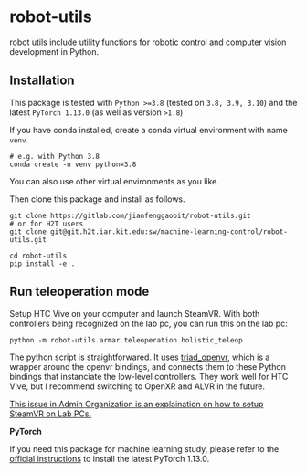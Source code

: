 # robot-utils
robot utils include utility functions for robotic control and computer vision development in Python.

## Installation
This package is tested with `Python >=3.8` (tested on `3.8, 3.9, 3.10`) and the latest `PyTorch 1.13.0` (as well as version `>1.8`)

If you have conda installed, create a conda virtual environment with name `venv`. 
```
# e.g. with Python 3.8
conda create -n venv python=3.8
```
You can also use other virtual environments as you like.

Then clone this package and install as follows.
```
git clone https://gitlab.com/jianfenggaobit/robot-utils.git
# or for H2T users
git clone git@git.h2t.iar.kit.edu:sw/machine-learning-control/robot-utils.git

cd robot-utils
pip install -e .
```

## Run teleoperation mode

Setup HTC Vive on your computer and launch SteamVR. With both controllers being recognized on the lab pc, you can run this on the lab pc:

```
python -m robot-utils.armar.teleoperation.holistic_teleop
```

The python script is straightforwared. It uses [triad_openvr](https://github.com/TriadSemi/triad_openvr), which is a wrapper around the openvr bindings, and connects them to these Python bindings that instanciate the low-level controllers. They work well for HTC Vive, but I recommend switching to OpenXR and ALVR in the future.

[This issue in Admin Organization is an explaination on how to setup SteamVR on Lab PCs.](https://git.h2t.iar.kit.edu/orga/admin-organization/-/issues/337)


**PyTorch**

If you need this package for machine learning study, please refer to the 
[official instructions](https://pytorch.org/get-started/locally/)  to install the latest PyTorch 1.13.0.
